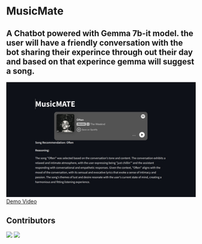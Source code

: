 # MusicMate
## A Chatbot powered with Gemma 7b-it model. the user will have a friendly conversation with the bot sharing their experince through out their day and based on that experince gemma will suggest a song.

![MusicMate Output](./output.jpeg)
[Demo Video](https://youtu.be/Zcvrzd8k9fE)

## Contributors
[<img src="https://github.com/taradepan.png" width="60px;"/>](https://github.com/taradepan/Musicmate)
[<img src="https://github.com/namruthahari.png" width="60px;"/>](https://github.com/taradepan/Musicmate)
